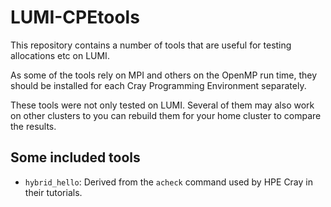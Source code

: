 # LUMI-CPEtools

This repository contains a number of tools that are useful for testing
allocations etc on LUMI.

As some of the tools rely on MPI and others on the OpenMP run time, they
should be installed for each Cray Programming Environment separately.

These tools were not only tested on LUMI. Several of them may also work on
other clusters to you can rebuild them for your home cluster to compare the
results.


## Some included tools

  * `hybrid_hello`: Derived from the `acheck` command used by HPE Cray in their
    tutorials.

